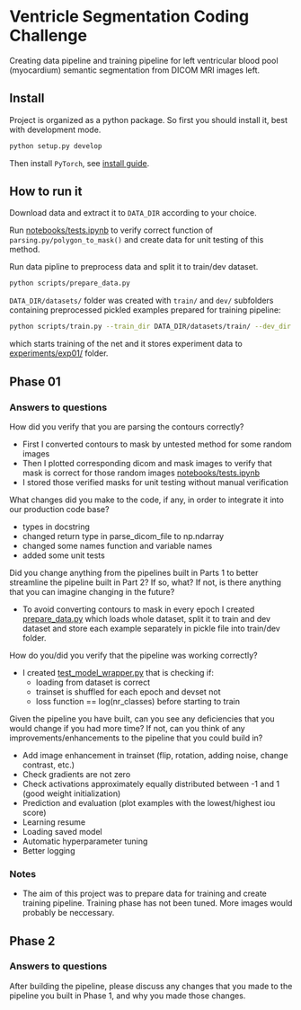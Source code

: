 # Ventricle Segmentation Coding Challenge

Creating data pipeline and training pipeline for  left ventricular blood pool  (myocardium) semantic segmentation from DICOM MRI images left.  

## Install
Project is organized as a python package. So first you should install it, best with development mode.

```bash
python setup.py develop
```

Then install `PyTorch`, see [install guide](http://pytorch.org/).

## How to run it
Download data and extract it to `DATA_DIR` according to your choice.

Run [notebooks/tests.ipynb](notebooks/tests.ipynb) to verify correct function of `parsing.py/polygon_to_mask()` and create data for unit testing of this method.

Run data pipline to preprocess data and split it to train/dev dataset.
```bash
python scripts/prepare_data.py
```

`DATA_DIR/datasets/` folder was created with `train/` and `dev/` subfolders containing preprocessed pickled examples prepared for training pipeline:

```bash
python scripts/train.py --train_dir DATA_DIR/datasets/train/ --dev_dir DATA_DIR/datasets/dev/ --exp exp01
```

which starts training of the net and it stores experiment data to [experiments/exp01/](experiments/exp01/) folder.

## Phase 01

### Answers to questions

How did you verify that you are parsing the contours correctly?
 - First I converted contours to mask by untested method for some random images 
 - Then I plotted corresponding dicom and mask images to verify that mask is correct for those random images [notebooks/tests.ipynb](notebooks/tests.ipynb)
 - I stored those verified masks for unit testing without manual verification

What changes did you make to the code, if any, in order to integrate it into our production code base?
 - types in docstring 
 - changed return type in parse_dicom_file to np.ndarray
 - changed some names function and variable names
 - added some unit tests
 
Did you change anything from the pipelines built in Parts 1 to better streamline the pipeline built in Part 2? If so, what? If not, is there anything that you can imagine changing in the future?
 - To avoid converting contours to mask in every epoch I created [prepare_data.py](scripts/prepare_data.py) which loads whole dataset, split it to train
 and dev dataset and store each example separately in pickle file into train/dev folder.  

How do you/did you verify that the pipeline was working correctly?
 - I created [test_model_wrapper.py](tests/test_model_wrapper.py) that is checking if:
   - loading from dataset is correct  
   - trainset is shuffled for each epoch and devset not
   - loss function == log(nr_classes) before starting to train 

Given the pipeline you have built, can you see any deficiencies that you would change if you had more time? If not, can you think of any improvements/enhancements to the pipeline that you could build in?
 - Add image enhancement in trainset (flip, rotation, adding noise, change contrast, etc.)
 - Check gradients are not zero
 - Check activations approximately equally distributed between -1 and 1 (good weight initialization) 
 - Prediction and evaluation (plot examples with the lowest/highest iou score)
 - Learning resume
 - Loading saved model
 - Automatic hyperparameter tuning
 - Better logging
 
### Notes
 - The aim of this project was to prepare data for training and create training pipeline. Training phase has not been tuned. 
 More images would probably be neccessary.
 
## Phase 2

### Answers to questions

After building the pipeline, please discuss any changes that you made to the pipeline you built in Phase 1, and why you made those changes.

 
 
